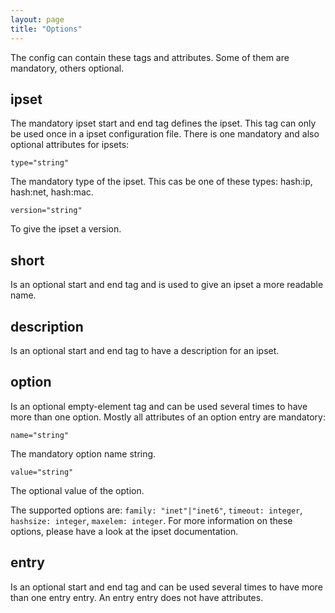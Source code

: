 ```yaml
---
layout: page
title: "Options"
---
```


The config can contain these tags and attributes. Some of them are mandatory, others optional. 

## ipset

The mandatory ipset start and end tag defines the ipset. This tag can only be used once in a ipset configuration file. There is one mandatory and also optional attributes for ipsets: 

    type="string"

The mandatory type of the ipset. This cas be one of these types: hash:ip, hash:net, hash:mac. 

    version="string"

To give the ipset a version. 

## short

Is an optional start and end tag and is used to give an ipset a more readable name.

## description

Is an optional start and end tag to have a description for an ipset.

## option

Is an optional empty-element tag and can be used several times to have more than one option. Mostly all attributes of an option entry are mandatory: 

    name="string"

The mandatory option name string. 

    value="string"

The optional value of the option. 

The supported options are: `family: "inet"|"inet6"`, `timeout: integer`, `hashsize: integer`, `maxelem: integer`. For more information on these options, please have a look at the ipset documentation. 

## entry

Is an optional start and end tag and can be used several times to have more than one entry entry. An entry entry does not have attributes.
